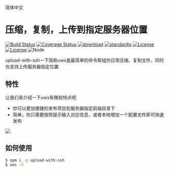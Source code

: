 简体中文

# 压缩，复制，上传到指定服务器位置

<a href="https://circleci.com/gh/ykfe"><img src="https://img.shields.io/circleci/build/github/ykfe/dclone/master.svg" alt="Build Status"></a>
<a href="https://codecov.io/gh/ykfe/dclone"><img src="https://codecov.io/gh/ykfe/dclone/branch/master/graph/badge.svg" alt="Coverage Status"></a>
<a href="https://npmcharts.com/compare/dclone"><img src="https://img.shields.io/npm/dt/dclone" alt="download"></a>
<a href="https://standardjs.com"><img src="https://img.shields.io/badge/code_style-standard-brightgreen.svg" alt="standardjs"></a>
<a href="https://github.com/facebook/jest"><img src="https://img.shields.io/badge/tested_with-jest-99424f.svg" alt="License"></a>
<a href="https://github.com/ykfe/egg-react-ssr"><img src="https://img.shields.io/npm/l/vue.svg" alt="License"></a>
<img src="https://img.shields.io/badge/node-%3E=8-green.svg" alt="Node">

upload-with-ssh一下简称uws是最简单的命令帮组你日常压缩，复制文件，同时也支持上传服务器指定位置

## 特性

让我们来介绍一下uws有哪些特点吧

- 你可以更加便捷的发布项目到服务器指定前端目录下
- 简单，你只需要按照提示输入对应信息，或者本地增加一个配置文件即可快速发布

![](./image/time.jpg)

## 如何使用


```bash
$ npm i -g upload-with-ssh
$ uws -h
```
